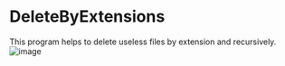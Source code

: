 # DeleteByExtensions

This program helps to delete useless files by extension and recursively.
![image](https://github.com/denisPavlenko7610/DeleteByExtensions/assets/13468920/435094ba-4ac2-4bde-800b-7b876bf97467)

